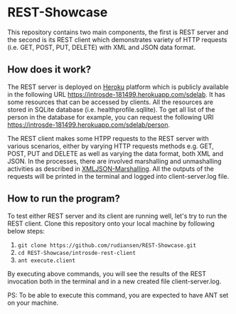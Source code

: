 # REST-Showcase

This repository contains two main components, the first is REST server and the second is its REST client which demonstrates variety of HTTP requests (i.e. GET, POST, PUT, DELETE) with XML and JSON data format. 

## How does it work?

The REST server is deployed on [Heroku](https://www.heroku.com/) platform which is publicly available in the following URL https://introsde-181499.herokuapp.com/sdelab. It has some resources that can be accessed by clients. All the resources are stored in SQLite database (i.e. healthprofile.sqllite). To get all list of the person in the database for example, you can request the following URI https://introsde-181499.herokuapp.com/sdelab/person. 

The REST client makes some HTPP requests to the REST server with various scenarios, either by varying HTTP requests methods e.g. GET, POST, PUT and DELETE as well as varying the data format, both XML and JSON. In the processes, there are involved marshalling and unmashalling activities as described in [XMLJSON-Marshalling](https://github.com/rudiansen/XMLJSON-Marshalling). All the outputs of the requests will be printed in the terminal and logged into client-server.log file.

## How to run the program?

To test either REST server and its client are running well, let's try to run the REST client. Clone this repository onto your local machine by following below steps:

1. `git clone https://github.com/rudiansen/REST-Showcase.git`
2. `cd REST-Showcase/introsde-rest-client`
3. `ant execute.client`

By executing above commands, you will see the results of the REST invocation both in the terminal and in a new created file client-server.log.

PS: To be able to execute this command, you are expected to have ANT set on your machine.



  